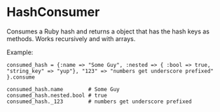 # HashConsumer

Consumes a Ruby hash and returns a object that has the hash keys as methods.  Works recursively and with arrays.

Example:

    consumed_hash = {:name => "Some Guy", :nested => { :bool => true, "string_key" => "yup"}, "123" => "numbers get underscore prefixed" }.consume

    consumed_hash.name        # Some Guy
    consumed_hash.nested.bool # true
    consumed_hash._123        # numbers get underscore prefixed